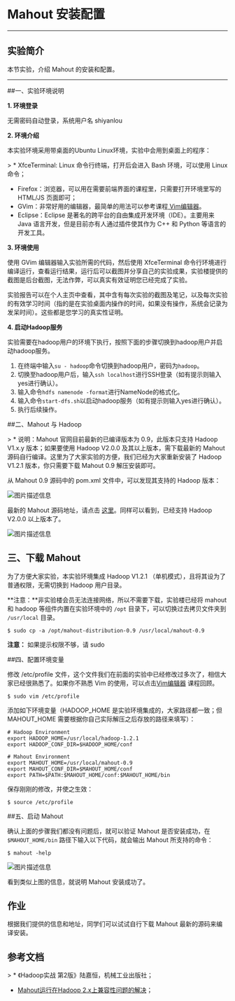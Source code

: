# Mahout 安装配置

---

## 实验简介

本节实验，介绍 Mahout 的安装和配置。

---

##一、实验环境说明

**1. 环境登录**

无需密码自动登录，系统用户名 shiyanlou

**2. 环境介绍**

本实验环境采用带桌面的Ubuntu Linux环境，实验中会用到桌面上的程序：

&gt; * XfceTerminal: Linux 命令行终端，打开后会进入 Bash 环境，可以使用 Linux 命令；
* Firefox：浏览器，可以用在需要前端界面的课程里，只需要打开环境里写的 HTML/JS 页面即可；
* GVim：非常好用的编辑器，最简单的用法可以参考课程[ Vim编辑器](http://www.shiyanlou.com/courses/2)。
* Eclipse：Eclipse 是著名的跨平台的自由集成开发环境（IDE）。主要用来 Java 语言开发，但是目前亦有人通过插件使其作为 C++ 和 Python 等语言的开发工具。

**3. 环境使用**

使用 GVim 编辑器输入实验所需的代码，然后使用 XfceTerminal 命令行环境进行编译运行，查看运行结果，运行后可以截图并分享自己的实验成果，实验楼提供的截图是后台截图，无法作弊，可以真实有效证明您已经完成了实验。

实验报告可以在个人主页中查看，其中含有每次实验的截图及笔记，以及每次实验的有效学习时间（指的是在实验桌面内操作的时间，如果没有操作，系统会记录为发呆时间）。这些都是您学习的真实性证明。

**4. 启动Hadoop服务**

实验需要在hadoop用户的环境下执行，按照下面的步骤切换到hadoop用户并启动hadoop服务。

1. 在终端中输入`su - hadoop`命令切换到hadoop用户，密码为`hadoop`。
2. 切换至hadoop用户后，输入`ssh localhost`进行SSH登录（如有提示则输入yes进行确认）。
3. 输入命令`hdfs namenode -format`进行NameNode的格式化。
4. 输入命令`start-dfs.sh`以启动hadoop服务（如有提示则输入yes进行确认）。
5. 执行后续操作。

##二、Mahout 与 Hadoop

&gt; * 说明：Mahout 官网目前最新的已编译版本为 0.9，此版本只支持 Hadoop V1.x.y 版本；如果要使用 Hadoop V2.0.0 及其以上版本，需下载最新的 Mahout 源码自行编译。这里为了大家实验的方便，我们已经为大家重新安装了 Hadoop V1.2.1 版本，你只需要下载 Mahout 0.9 解压安装即可。

从 Mahout 0.9 源码中的 pom.xml 文件中，可以发现其支持的 Hadoop 版本：

![图片描述信息](https://dn-anything-about-doc.qbox.me/userid46108labid786time1427783521921)

最新的 Mahout 源码地址，请点击 [这里](https://github.com/apache/mahout)。同样可以看到，已经支持 Hadoop V2.0.0 以上版本了。

![图片描述信息](https://dn-anything-about-doc.qbox.me/userid46108labid786time1427783899235)


## 三、下载 Mahout

为了方便大家实验，本实验环境集成 Hadoop V1.2.1 （单机模式），且将其设为了普通权限，无需切换到 Hadoop 用户目录。

**注意：**非实验楼会员无法连接网络，所以不需要下载，实验楼已经将 mahout 和 hadoop 等组件内置在实验环境中的 `/opt` 目录下，可以切换过去拷贝文件夹到 `/usr/local` 目录。


```
$ sudo cp -a /opt/mahout-distribution-0.9 /usr/local/mahout-0.9
```

**注意：** 如果提示权限不够，请 sudo

##四、配置环境变量

修改 /etc/profile 文件，这个文件我们在前面的实验中已经修改过多次了，相信大家已经很熟悉了。如果你不熟悉 Vim 的使用，可以点击[Vim编辑器](http://www.shiyanlou.com/courses/2) 课程回顾。

```
$ sudo vim /etc/profile
```

添加如下环境变量（HADOOP_HOME 是实验环境集成的，大家路径都一致；但 MAHOUT_HOME 需要根据你自己实际解压之后存放的路径来填写）：

```
# Hadoop Environment
export HADOOP_HOME=/usr/local/hadoop-1.2.1
export HADOOP_CONF_DIR=$HADOOP_HOME/conf

# Mahout Environment
export MAHOUT_HOME=/usr/local/mahout-0.9
export MAHOUT_CONF_DIR=$MAHOUT_HOME/conf
export PATH=$PATH:$MAHOUT_HOME/conf:$MAHOUT_HOME/bin
```

保存刚刚的修改，并使之生效：

```
$ source /etc/profile
```


##五、启动 Mahout

确认上面的步骤我们都没有问题后，就可以验证 Mahout 是否安装成功，在 `$MAHOUT_HOME/bin` 路径下输入以下代码，就会输出 Mahout 所支持的命令：

```
$ mahout -help
```

![图片描述信息](https://dn-anything-about-doc.qbox.me/userid46108labid786time1427858658194)


看到类似上图的信息，就说明 Mahout 安装成功了。

## 作业

根据我们提供的信息和地址，同学们可以试试自行下载 Mahout 最新的源码来编译安装。

## 参考文档

&gt; * 《Hadoop实战 第2版》陆嘉恒，机械工业出版社；
* [Mahout运行在Hadoop 2.x上兼容性问题的解决](http://f.dataguru.cn/thread-381702-1-1.html)；












